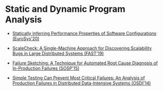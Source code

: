 # Static and Dynamic Program Analysis

- [Statically Inferring Performance Properties of Software Configurations (EuroSys'20)](https://git.ece.iastate.edu/data-storage-lab/papers/static-and-dynamic-program-analysis/-/blob/master/paper/eurosys20-performance.pdf)

- [ScaleCheck: A Single-Machine Approach for Discovering Scalability Bugs in Large Distributed Systems (FAST'19)](https://git.ece.iastate.edu/data-storage-lab/papers/static-and-dynamic-program-analysis/-/blob/master/paper/fast19-stuardo.pdf)

- [Failure Sketching: A Technique for Automated Root Cause Diagnosis of In-Production Failures (SOSP'15)](https://git.ece.iastate.edu/data-storage-lab/papers/static-and-dynamic-program-analysis/-/blob/master/paper/15_failure_sketching.pdf)

- [Simple Testing Can Prevent Most Critical Failures: An Analysis of Production Failures in Distributed Data-Intensive Systems (OSDI'14)](https://git.ece.iastate.edu/data-storage-lab/papers/static-and-dynamic-program-analysis/-/blob/master/paper/osdi14-paper-yuan.pdf)